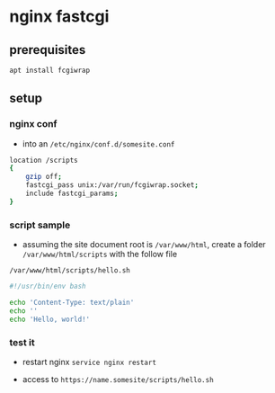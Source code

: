 # nginx fastcgi

## prerequisites

```sh
apt install fcgiwrap
```

## setup

### nginx conf

- into an `/etc/nginx/conf.d/somesite.conf`

```sh
location /scripts
{
    gzip off;
    fastcgi_pass unix:/var/run/fcgiwrap.socket;
    include fastcgi_params;
}
```

### script sample

- assuming the site document root is `/var/www/html`, create a folder `/var/www/html/scripts` with the follow file

`/var/www/html/scripts/hello.sh`


```sh
#!/usr/bin/env bash

echo 'Content-Type: text/plain'
echo ''
echo 'Hello, world!'
```

### test it

- restart nginx `service nginx restart`

- access to `https://name.somesite/scripts/hello.sh`
